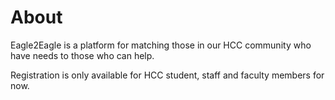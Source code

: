 # About
Eagle2Eagle is a platform for matching those in our HCC community who have needs to those who can help.

Registration is only available for HCC student, staff and faculty members for now.

